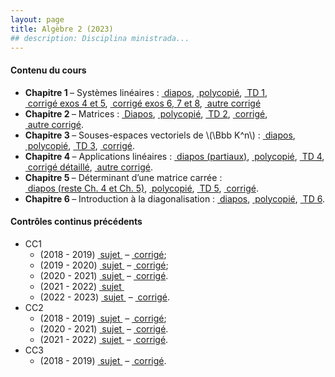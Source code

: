 ```yaml
---
layout: page
title: Algèbre 2 (2023)
## description: Disciplina ministrada...
---
```


<h4> Contenu du cours </h4>
<ul>
<li> <b> Chapitre 1 </b> &ndash; Systèmes linéaires :
<a href="/teachings/avignon/algebre-2-2023/diapos/chap1-diapo.pdf" style="white-space:pre"> diapos</a>,
<a href="/teachings/avignon/algebre-2-2023/poly/chap1.pdf" style="white-space:pre"> polycopié</a>,
<a href="/teachings/avignon/algebre-2-2023/TD/TD1systemes.pdf" style="white-space:pre" target="_blank"> TD 1</a>,
<a href="/teachings/avignon/algebre-2-2023/TD/algebre-2-2023-TD1-ex-4-5.pdf" style="white-space:pre" target="_blank"> corrigé exos 4 et 5</a>,
<a href="/teachings/avignon/algebre-2-2023/TD/algebre-2-2023-TD1-ex-6-7-8.pdf" style="white-space:pre" target="_blank"> corrigé exos 6, 7 et 8</a>,
<a href="/teachings/avignon/algebre-2-2023/TD/TD1systemes-corrige.pdf" style="white-space:pre" target="_blank"> autre corrigé</a>
</li>
<li> <b> Chapitre 2 </b> &ndash; Matrices :
<a href="/teachings/avignon/algebre-2-2023/diapos/chap2-diapo.pdf" style="white-space:pre"> Diapos</a>,
<a href="/teachings/avignon/algebre-2-2023/poly/chap2.pdf" style="white-space:pre"> polycopié</a>,
<a href="/teachings/avignon/algebre-2-2023/TD/TD2matrices.pdf" style="white-space:pre" target="_blank"> TD 2</a>,
<a href="/teachings/avignon/algebre-2-2023/TD/corr-TD2-algebre2.pdf" style="white-space:pre" target="_blank"> corrigé</a>,
<a href="/teachings/avignon/algebre-2-2023/TD/TD2matrices-corrige.pdf" style="white-space:pre" target="_blank"> autre corrigé</a>.
</li>
<li> <b> Chapitre 3 </b> &ndash; Souses-espaces vectoriels de \(\Bbb K^n\) :
<a href="/teachings/avignon/algebre-2-2023/diapos/chap3-diapo.pdf" style="white-space:pre"> diapos</a>,
<a href="/teachings/avignon/algebre-2-2023/poly/chap3.pdf" style="white-space:pre"> polycopié</a>,
<a href="/teachings/avignon/algebre-2-2023/TD/TD3sevRn.pdf" style="white-space:pre" target="_blank"> TD 3</a>,
<a href="/teachings/avignon/algebre-2-2023/TD/TD3sevRn-corrige.pdf" style="white-space:pre" target="_blank"> corrigé</a>.
</li>
<li> <b> Chapitre 4 </b> &ndash; Applications linéaires :
<a href="/teachings/avignon/algebre-2-2023/diapos/chap4-diapo.pdf" style="white-space:pre"> diapos (partiaux)</a>,
<a href="/teachings/avignon/algebre-2-2023/poly/chap4.pdf" style="white-space:pre"> polycopié</a>,
<a href="/teachings/avignon/algebre-2-2023/TD/TD4AL.pdf" style="white-space:pre" target="_blank"> TD 4</a>,
<a href="/teachings/avignon/algebre-2-2023/TD/TD4corrige-a-la-main.pdf" style="white-space:pre" target="_blank"> corrigé détaillé</a>,
<a href="/teachings/avignon/algebre-2-2023/TD/TD4AL-corrige.pdf" style="white-space:pre" target="_blank"> autre corrigé</a>.
</li>
<li> <b> Chapitre 5 </b> &ndash; Déterminant d’une matrice carrée :
<a href="/teachings/avignon/algebre-2-2023/diapos/chap4-5-diapo.pdf" style="white-space:pre"> diapos (reste Ch. 4 et Ch. 5)</a>,
<a href="/teachings/avignon/algebre-2-2023/poly/chap5.pdf" style="white-space:pre"> polycopié</a>,
<a href="/teachings/avignon/algebre-2-2023/TD/TD5det.pdf" style="white-space:pre" target="_blank"> TD 5</a>,
<a href="/teachings/avignon/algebre-2-2023/TD/TD5det-corrige.pdf" style="white-space:pre" target="_blank"> corrigé</a>.
</li>
<li> <b> Chapitre 6 </b> &ndash; Introduction à la diagonalisation :
<a href="/teachings/avignon/algebre-2-2023/diapos/chap6-diapo.pdf" style="white-space:pre"> diapos</a>,
<a href="/teachings/avignon/algebre-2-2023/poly/chap6.pdf" style="white-space:pre"> polycopié</a>,
<a href="/teachings/avignon/algebre-2-2023/TD/TD6diago.pdf" style="white-space:pre" target="_blank"> TD 6</a>.
</li>
</ul>

<h4> Contrôles continus précédents </h4>

<ul>
<li> CC1
      <ul>
      <li> (2018 - 2019) <a href="/teachings/avignon/algebre-2-2022/CC1/CC1-1819.pdf" style="white-space:pre" target="_blank"> sujet </a> &ndash;
      <a href="/teachings/avignon/algebre-2-2023/CC1/CC1-1819-corrige.pdf" style="white-space:pre" target="_blank"> corrigé</a>; </li>
      <li> (2019 - 2020) <a href="/teachings/avignon/algebre-2-2022/CC1/CC1-1920.pdf" style="white-space:pre" target="_blank"> sujet </a> &ndash;
      <a href="/teachings/avignon/algebre-2-2023/CC1/CC1-1920-corrige.pdf" style="white-space:pre" target="_blank"> corrigé</a>; </li>
      <li> (2020 - 2021) <a href="/teachings/avignon/algebre-2-2022/CC1/CC1-2021.pdf" style="white-space:pre" target="_blank"> sujet </a> &ndash;
      <a href="/teachings/avignon/algebre-2-2023/CC1/CC1-2021-correction.pdf" style="white-space:pre" target="_blank"> corrigé</a>. </li>
      <li> (2021 - 2022) <a href="/teachings/avignon/algebre-2-2023/CC1/CC1-algebre_2-2122-sujet.pdf" style="white-space:pre" target="_blank"> sujet </a> </li>
      <li> (2022 - 2023) <a href="/teachings/avignon/algebre-2-2023/CC1/CC1-algebre_2-2223-sujet.pdf" style="white-space:pre" target="_blank"> sujet </a> &ndash;
      <a href="/teachings/avignon/algebre-2-2023/CC1/CC1-algebre_2-2223-corrige.pdf" style="white-space:pre" target="_blank"> corrigé</a>. </li>
      </ul> </li>
<li> CC2
      <ul>
      <li> (2018 - 2019) <a href="/teachings/avignon/algebre-2-2023/CC2/CC2-1819.pdf" style="white-space:pre" target="_blank"> sujet </a> &ndash;
      <a href="/teachings/avignon/algebre-2-2022/CC2/CC2-1819-corrige.pdf" style="white-space:pre" target="_blank"> corrigé</a>; </li>
      <li> (2020 - 2021) <a href="/teachings/avignon/algebre-2-2023/CC2/CC2-2021.pdf" style="white-space:pre" target="_blank"> sujet </a> &ndash;
      <a href="/teachings/avignon/algebre-2-2023/CC2/CC2-2021-corrige.pdf" style="white-space:pre" target="_blank"> corrigé</a>. </li>
      <li> (2021 - 2022) <a href="/teachings/avignon/algebre-2-2023/CC2/CC2-algebre_2-2122-sujet.pdf" style="white-space:pre" target="_blank"> sujet </a> &ndash;
      <a href="/teachings/avignon/algebre-2-2023/CC2/CC2-algebre_2-2122-corrige.pdf" style="white-space:pre" target="_blank"> corrigé</a>. </li>
      </ul> </li>
<li> CC3
      <ul>
      <li> (2018 - 2019) <a href="/teachings/avignon/algebre-2-2023/CC3/CC3-1819.pdf" style="white-space:pre" target="_blank"> sujet </a> &ndash;
      <a href="/teachings/avignon/algebre-2-2023/CC3/CC3-1819-corrige.pdf" style="white-space:pre" target="_blank"> corrigé</a>. </li> </ul> </li>
</ul>

<!-- <h4> Notes :  <a href="/teachings/avignon/algebre-2-2022/NOTES_CC1.pdf" style="white-space:pre" target="_blank"> CC1 </a> &ndash; <a href="/teachings/avignon/algebre-2-2022/NOTES_CC2.pdf" style="white-space:pre" target="_blank"> CC2 </a> </h4> -->
